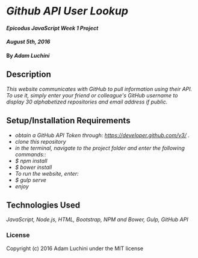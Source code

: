 # _Github API User Lookup_

#### _Epicodus JavaScript Week 1 Project_
#### _August 5th, 2016_

#### By _**Adam Luchini**_

## Description

_This website communicates with GitHub to pull information using their API. To use it, simply enter your friend or colleague's GitHub username to display 30 alphabetized repositories and email address if public._

## Setup/Installation Requirements
* _obtain a GitHub API Token through: https://developer.github.com/v3/ ._
* _clone this repository_
* _in the terminal, navigate to the project folder and enter the following commands::_
* _$ npm install_
* _$ bower install_
* _To run the website, enter:_
* _$ gulp serve_
* _enjoy_

## Technologies Used

_JavaScript, Node.js, HTML, Bootstrap, NPM and Bower, Gulp, GitHub API_

### License

Copyright (c) 2016 Adam Luchini under the MIT license
